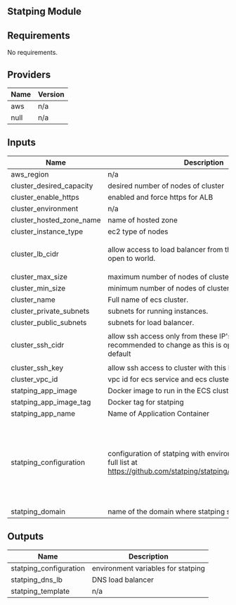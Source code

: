 ## Statping Module
<!-- BEGINNING OF PRE-COMMIT-TERRAFORM DOCS HOOK -->
## Requirements

No requirements.

## Providers

| Name | Version |
|------|---------|
| aws | n/a |
| null | n/a |

## Inputs

| Name | Description | Type | Default | Required |
|------|-------------|------|---------|:--------:|
| aws\_region | n/a | `string` | `"eu-central-1"` | no |
| cluster\_desired\_capacity | desired number of nodes of cluster | `number` | `1` | no |
| cluster\_enable\_https | enabled and force https for ALB | `bool` | `true` | no |
| cluster\_environment | n/a | `string` | `"test"` | no |
| cluster\_hosted\_zone\_name | name of hosted zone | `string` | `""` | no |
| cluster\_instance\_type | ec2 type of nodes | `string` | `"t2.small"` | no |
| cluster\_lb\_cidr | allow access to load balancer from these IP's. By default open to world. | `list(string)` | <pre>[<br>  "0.0.0.0/0"<br>]</pre> | no |
| cluster\_max\_size | maximum number of nodes of cluster | `number` | `3` | no |
| cluster\_min\_size | minimum number of nodes of cluster | `number` | `1` | no |
| cluster\_name | Full name of ecs cluster. | `string` | n/a | yes |
| cluster\_private\_subnets | subnets for running instances. | `list(string)` | n/a | yes |
| cluster\_public\_subnets | subnets for load balancer. | `list(string)` | n/a | yes |
| cluster\_ssh\_cidr | allow ssh access only from these IP's. Highly recommended to change as this is open to world by default | `list(string)` | <pre>[<br>  "0.0.0.0/0"<br>]</pre> | no |
| cluster\_ssh\_key | allow ssh access to cluster with this key | `string` | `""` | no |
| cluster\_vpc\_id | vpc id for ecs service and ecs cluster | `string` | n/a | yes |
| statping\_app\_image | Docker image to run in the ECS cluster | `string` | `"statping/statping"` | no |
| statping\_app\_image\_tag | Docker tag for statping | `string` | `"v0.90.69"` | no |
| statping\_app\_name | Name of Application Container | `string` | `"statping"` | no |
| statping\_configuration | configuration of statping with environment variable. Get full list at https://github.com/statping/statping/blob/dev/utils/env.go | <pre>list(object({<br>    name  = string<br>    value = string<br>  }))</pre> | <pre>[<br>  {<br>    "name": "DB_CONN",<br>    "value": "sqlite"<br>  },<br>  {<br>    "name": "USE_ASSESTS",<br>    "value": "true"<br>  }<br>]</pre> | no |
| statping\_domain | name of the domain where statping should be reachable | `string` | `""` | no |

## Outputs

| Name | Description |
|------|-------------|
| statping\_configuration | environment variables for statping |
| statping\_dns\_lb | DNS load balancer |
| statping\_template | n/a |

<!-- END OF PRE-COMMIT-TERRAFORM DOCS HOOK -->
